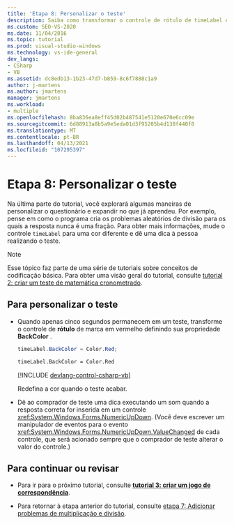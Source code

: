 ```yaml
---
title: 'Etapa 8: Personalizar o teste'
description: Saiba como transformar o controle de rótulo de timeLabel em uma cor diferente e dar uma dica ao seu secretário.
ms.custom: SEO-VS-2020
ms.date: 11/04/2016
ms.topic: tutorial
ms.prod: visual-studio-windows
ms.technology: vs-ide-general
dev_langs:
- CSharp
- VB
ms.assetid: dc8edb13-1b23-47d7-b859-8c6f7888c1a9
author: j-martens
ms.author: jmartens
manager: jmartens
ms.workload:
- multiple
ms.openlocfilehash: 8ba836ea8eff45d02b487541e5120e670e6cc09e
ms.sourcegitcommit: 6d88913a8b5a9e5eda01d3f95205b4d138f440f8
ms.translationtype: MT
ms.contentlocale: pt-BR
ms.lasthandoff: 04/13/2021
ms.locfileid: "107295397"
---
```

# <a name="step-8-customize-the-quiz"></a>Etapa 8: Personalizar o teste

Na última parte do tutorial, você explorará algumas maneiras de personalizar o questionário e expandir no que já aprendeu. Por exemplo, pense em como o programa cria os problemas aleatórios de divisão para os quais a resposta nunca é uma fração. Para obter mais informações, mude o controle `timeLabel` para uma cor diferente e dê uma dica à pessoa realizando o teste.

> [!NOTE]
> Esse tópico faz parte de uma série de tutoriais sobre conceitos de codificação básica. Para obter uma visão geral do tutorial, consulte [tutorial 2: criar um teste de matemática cronometrado](../ide/tutorial-2-create-a-timed-math-quiz.md).

## <a name="to-customize-the-quiz"></a>Para personalizar o teste

- Quando apenas cinco segundos permanecem em um teste, transforme o controle de **rótulo** de marca em vermelho definindo sua propriedade **BackColor** .

  ```csharp
  timeLabel.BackColor = Color.Red;
  ```

  ```vb
  timeLabel.BackColor = Color.Red
  ```

  [!INCLUDE [devlang-control-csharp-vb](./includes/devlang-control-csharp-vb.md)]

  Redefina a cor quando o teste acabar.

- Dê ao comprador de teste uma dica executando um som quando a resposta correta for inserida em um controle <xref:System.Windows.Forms.NumericUpDown>. (Você deve escrever um manipulador de eventos para o evento <xref:System.Windows.Forms.NumericUpDown.ValueChanged> de cada controle, que será acionado sempre que o comprador de teste alterar o valor do controle.)

## <a name="to-continue-or-review"></a>Para continuar ou revisar

- Para ir para o próximo tutorial, consulte **[tutorial 3: criar um jogo de correspondência](../ide/tutorial-3-create-a-matching-game.md)**.

- Para retornar à etapa anterior do tutorial, consulte [etapa 7: Adicionar problemas de multiplicação e divisão](../ide/step-7-add-multiplication-and-division-problems.md).
